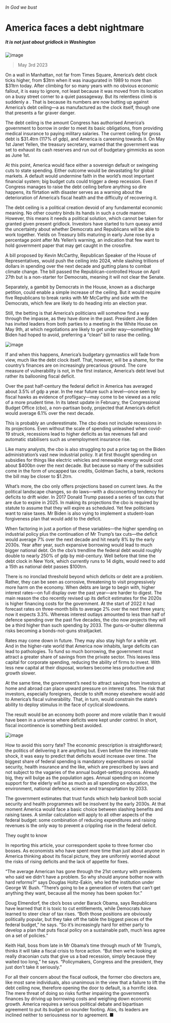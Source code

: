 ###### In God we bust
# America faces a debt nightmare 
##### It is not just about gridlock in Washington 
![image](images/20230506_FND001.jpg) 
> May 3rd 2023 
On a wall in Manhattan, not far from Times Square, America’s debt clock ticks higher, from $3trn when it was inaugurated in 1989 to more than $31trn today. After climbing for so many years with no obvious economic fallout, it is easy to ignore, not least because it was moved from its location on a busy street corner to a quiet passageway. But its relentless climb is suddenly a . That is because its numbers are now butting up against America’s debt ceiling—a  as manufactured as the clock itself, though one that presents a far graver danger.
The debt ceiling is the amount Congress has authorised America’s government to borrow in order to meet its basic obligations, from providing medical insurance to paying military salaries. The current ceiling for gross debt is $31.4trn (117% of gdp), and America is careening towards it. On May 1st Janet Yellen, the treasury secretary, warned that the government was set to exhaust its cash reserves and run out of budgetary gimmicks as soon as June 1st. 
At this point, America would face either a sovereign default or swingeing cuts to state spending. Either outcome would be devastating for global markets. A default would undermine faith in the world’s most important financial system; big budget cuts could trigger a deep recession. Even if Congress manages to raise the debt ceiling before anything so dire happens, its flirtation with disaster serves as a warning about the deterioration of America’s fiscal health and the difficulty of recovering it.
The debt ceiling is a political creation devoid of any fundamental economic meaning. No other country binds its hands in such a crude manner. However, this means it needs a political solution, which cannot be taken for granted given present gridlock. Investors have started to turn queasy amid the uncertainty about whether Democrats and Republicans will be able to work together. Yields on Treasury bills maturing in early June rose by a percentage point after Ms Yellen’s warning, an indication that few want to hold government paper that may get caught in the crossfire.
A bill proposed by Kevin McCarthy, Republican Speaker of the House of Representatives, would push the ceiling into 2024, while slashing trillions of dollars in spending over the next decade and gutting plans to combat climate change. The bill passed the Republican-controlled House on April 27th but is a non-starter for Democrats, meaning it will not clear the Senate.
Separately, a gambit by Democrats in the House, known as a discharge petition, could enable a simple increase of the ceiling. But it would require five Republicans to break ranks with Mr McCarthy and side with the Democrats, which few are likely to do heading into an election year.
Still, the betting is that America’s politicians will somehow find a way through the impasse, as they have done in the past. President Joe Biden has invited leaders from both parties to a meeting in the White House on May 9th, at which negotiations are likely to get under way—something Mr Biden had hoped to avoid, preferring a “clean” bill to raise the ceiling. 
![image](images/20230506_FNC026.png) 

If and when this happens, America’s budgetary gymnastics will fade from view, much like the debt clock itself. That, however, will be a shame, for the country’s finances are on increasingly precarious ground. The core measure of vulnerability is not, in the first instance, America’s debt level but rather its ballooning fiscal deficit.
Over the past half-century the federal deficit in America has averaged about 3.5% of gdp a year. In the near future such a level—once seen by fiscal hawks as evidence of profligacy—may come to be viewed as a relic of a more prudent time. In its latest update in February, the Congressional Budget Office (cbo), a non-partisan body, projected that America’s deficit would average 6.1% over the next decade.
This is probably an underestimate. The cbo does not include recessions in its projections. Even without the scale of spending unleashed when covid-19 struck, recessions lead to higher deficits as tax revenues fall and automatic stabilisers such as unemployment insurance rise.
Like many analysts, the cbo is also struggling to put a price tag on the Biden administration’s vast new industrial policy. It at first thought spending on subsidies for things like electric vehicles and renewable energy would cost about $400bn over the next decade. But because so many of the subsidies come in the form of uncapped tax credits, Goldman Sachs, a bank, reckons the bill may be closer to $1.2trn.
What’s more, the cbo only offers projections based on current laws. As the political landscape changes, so do laws—with a disconcerting tendency for deficits to drift wider. In 2017 Donald Trump passed a series of tax cuts that are due to expire in 2025. In making its projections the cbo is required by statute to assume that they will expire as scheduled. Yet few politicians want to raise taxes. Mr Biden is also vying to implement a student-loan forgiveness plan that would add to the deficit.
When factoring in just a portion of these variables—the higher spending on industrial policy plus the continuation of Mr Trump’s tax cuts—the deficit would average 7% over the next decade and hit nearly 8% by the early 2030s. Year after year, such expansive borrowing would lead to much bigger national debt. On the cbo’s trendline the federal debt would roughly double to nearly 250% of gdp by mid-century. Well before that time the debt clock in New York, which currently runs to 14 digits, would need to add a 15th as national debt passes $100trn.
There is no ironclad threshold beyond which deficits or debt are a problem. Rather, they can be seen as corrosive, threatening to visit progressively more harm on the economy. When debts are large to begin with, higher interest rates—on full display over the past year—are harder to digest. The main reason the cbo recently revised up its deficit estimates for the 2020s is higher financing costs for the government. At the start of 2022 it had forecast rates on three-month bills to average 2% over the next three years; now it expects 3.3%. Whereas interest outlays amounted to less than half of defence spending over the past five decades, the cbo now projects they will be a third higher than such spending by 2033. The guns-or-butter dilemma risks becoming a bonds-not-guns straitjacket.
Rates may come down in future. They may also stay high for a while yet. And in the higher-rate world that America now inhabits, large deficits can lead to pathologies. To fund so much borrowing, the government must attract a greater share of savings from the private sector. This leaves less capital for corporate spending, reducing the ability of firms to invest. With less new capital at their disposal, workers become less productive and growth slower.
At the same time, the government’s need to attract savings from investors at home and abroad can place upward pressure on interest rates. The risk that investors, especially foreigners, decide to shift money elsewhere would add to America’s fiscal vulnerability. That, in turn, would constrain the state’s ability to deploy stimulus in the face of cyclical slowdowns.
The result would be an economy both poorer and more volatile than it would have been in a universe where deficits were kept under control. In short, fiscal incontinence is something best avoided.
![image](images/20230506_FNC041.png) 

How to avoid this sorry fate? The economic prescription is straightforward; the politics of delivering it are anything but. Even before the interest-rate shock, it was easy to predict that deficits would increase over time. The biggest share of federal spending is mandatory expenditures on social security, health insurance and the like, which are prescribed by laws and not subject to the vagaries of the annual budget-setting process. Already big, they will bulge as the population ages. Annual spending on income support for the elderly will be as much as all spending on education, the environment, national defence, science and transportation by 2033.
The government estimates that trust funds which help bankroll both social security and health programmes will be insolvent by the early 2030s. At that moment America would face a basic choice between slashing benefits and raising taxes. A similar calculation will apply to all other aspects of the federal budget: some combination of reducing expenditures and raising revenues is the only way to prevent a crippling rise in the federal deficit.
They ought to know
In reporting this article, your correspondent spoke to three former cbo bosses. As economists who have spent more time than just about anyone in America thinking about its fiscal picture, they are uniformly worried about the risks of rising deficits and the lack of appetite for fixes.
“The average American has gone through the 21st century with presidents who said we didn’t have a problem. So why should anyone bother now with hard reforms?” says Douglas Holtz-Eakin, who led the institution under George W. Bush. “There’s going to be a generation of voters that can’t get anything they want, because all the money has been spoken for.”
Doug Elmendorf, the cbo’s boss under Barack Obama, says Republicans have learned that it is toxic to cut entitlements, while Democrats have learned to steer clear of tax rises. “Both those positions are obviously politically popular, but they take off the table the biggest pieces of the federal budget,” he says. “So it’s increasingly hard for either party to develop a plan that puts fiscal policy on a sustainable path, much less agree on a set of policies.”
Keith Hall, boss from late in Mr Obama’s time through much of Mr Trump’s, thinks it will take a fiscal crisis to force action. “But then we’re looking at really draconian cuts that give us a bad recession, simply because they waited too long,” he says. “Policymakers, Congress and the president, they just don’t take it seriously.”
For all their concern about the fiscal outlook, the former cbo directors are, like most sane individuals, also unanimous in the view that a failure to lift the debt ceiling now, therefore opening the door to default, is a horrific idea. The mere threat of doing so risks further impairing the government’s finances by driving up borrowing costs and weighing down economic growth. America requires a serious political debate and bipartisan agreement to put its budget on sounder footing. Alas, its leaders are inclined neither to seriousness nor to agreement. ■


